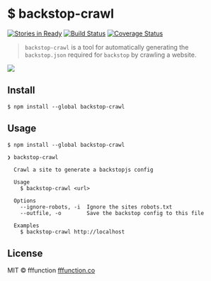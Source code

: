 # $ backstop-crawl 
[![Stories in Ready](https://badge.waffle.io/fffunction/backstop-crawl.svg?label=ready&title=Ready)](http://waffle.io/fffunction/backstop-crawl) [![Build Status](https://travis-ci.org/fffunction/backstop-crawl.svg?branch=master)](https://travis-ci.org/fffunction/backstop-crawl) [![Coverage Status](https://coveralls.io/repos/github/fffunction/backstop-crawl/badge.svg?branch=master)](https://coveralls.io/github/fffunction/backstop-crawl?branch=master)

> `backstop-crawl` is a tool for automatically generating the `backstop.json` required for `backstop` by crawling a website.

![](http://i.imgur.com/yv57RDo.gif)

## Install

```
$ npm install --global backstop-crawl
```

## Usage

```
$ npm install --global backstop-crawl
```

```
❯ backstop-crawl

  Crawl a site to generate a backstopjs config

  Usage
    $ backstop-crawl <url>

  Options
    --ignore-robots, -i  Ignore the sites robots.txt
    --outfile, -o        Save the backstop config to this file

  Examples
    $ backstop-crawl http://localhost

```


## License

MIT © fffunction [fffunction.co](fffunction.co)